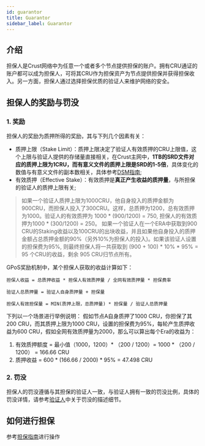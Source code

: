 ```yaml
---
id: guarantor
title: Guarantor
sidebar_label: Guarantor
---
```


## 介绍

担保人是Crust网络中为任意一个或者多个节点提供担保的账户。拥有CRU通证的账户都可以成为担保人，可将其CRU作为担保资产为节点提供担保并获得担保收入。另一方面，担保人通过选择担保优质的验证人来维护网络的安全。

## 担保人的奖励与罚没


### 1. 奖励

担保人的奖励为质押所得的奖励，其与下列几个因素有关：

- 质押上限（Stake Limit）：质押上限决定了验证人有效质押的CRU上限值，这个上限与验证人提供的存储量直接相关，在Crust主网中，**1TB的SRD文件对应的质押上限为1CRU，而有意义文件的质押上限是SRD的1-5倍**，具体变化的数值与有意义文件的副本数相关，具体参考[DSM指南](DSM.md);
- 有效质押（Effective Stake）：有效质押是**真正产生收益的质押量**，与所担保的验证人的质押上限有关;

> 如果一个验证人质押上限为1000CRU，他自身投入的质押金额为900CRU，而担保人投入了300CRU。这样，总质押为1200，总有效质押为1000。验证人的有效质押为 1000 * (900/1200) = 750, 担保人的有效质押为1000 * (300/1200) = 250。
> 如果一个验证人在一个ERA中获取到900 CRU的Staking收益以及100CRU的出块收益，并且如果他自身投入的质押金额占总质押金额的90%（另外10%为担保人的投入)。如果该验证人设置的担保费为95%, 则最终担保人将一共获取到 (900 + 100) * 10% * 95% = 95 个CRU的收益，剩余 905 CRU归节点所有。

GPoS奖励机制中，某个担保人获取的收益计算如下：

```shell
担保人收益 = 总质押收益 * 担保人有效质押量 / 全网有效质押量 * 担保费率
```

```shell
验证人总质押量 = 验证人自身质押量 + 担保量
```

```shell
担保人有效担保量 = MIN(质押上限，总质押量) * 担保量 / 验证人总质押量
```

下列以一个场景进行举例说明：
假如节点A自身质押了1000 CRU，你担保了其200 CRU，而其质押上限为1000 CRU，设置的担保费为95%，每轮产生质押收益为600 CRU，假如全网有效质押量为2000，那么可以算出每个Era的收益为：

1. 有效质押额度 = 最小值（1000，1200）* （200 / 1200）= 1000 * （200 / 1200） = 166.66 CRU
2. 质押收益 = 600 * (166.66 / 2000) * 95% = 47.498 CRU

### 2. 罚没

担保人的罚没遵循与其担保的验证人一致，与验证人拥有一致的罚没比例，具体的罚没详情，请参考[验证人](validator.md)中关于罚没的描述细节。

## 如何进行担保

参考[担保指南](guarantor-guidance.md)进行操作

